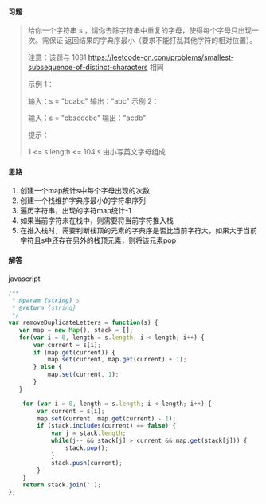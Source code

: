 #### 习题

>给你一个字符串 s ，请你去除字符串中重复的字母，使得每个字母只出现一次。需保证 返回结果的字典序最小（要求不能打乱其他字符的相对位置）。
>
>注意：该题与 1081 https://leetcode-cn.com/problems/smallest-subsequence-of-distinct-characters 相同
>
> 
>
>示例 1：
>
>输入：s = "bcabc"
>输出："abc"
>示例 2：
>
>输入：s = "cbacdcbc"
>输出："acdb"
>
>
>提示：
>
>1 <= s.length <= 104
>s 由小写英文字母组成



#### 思路

1. 创建一个map统计s中每个字母出现的次数
2. 创建一个栈维护字典序最小的字符串序列
3. 遍历字符串，出现的字符map统计-1
4. 如果当前字符未在栈中，则需要将当前字符推入栈
5. 在推入栈时，需要判断栈顶的元素的字典序是否比当前字符大，如果大于当前字符且s中还存在另外的栈顶元素，则将该元素pop



#### 解答

javascript

```javascript
/**
 * @param {string} s
 * @return {string}
 */
var removeDuplicateLetters = function(s) {
   var map = new Map(), stack = [];
   for(var i = 0, length = s.length; i < length; i++) {
       var current = s[i];
       if (map.get(current)) {
           map.set(current, map.get(current) + 1);
       } else {
           map.set(current, 1);
       }
   }

    for (var i = 0, length = s.length; i < length; i++) {
        var current = s[i];
        map.set(current, map.get(current) - 1);
        if (stack.includes(current) == false) {
            var j = stack.length;
            while(j-- && stack[j] > current && map.get(stack[j])) {
                stack.pop();
            }
            stack.push(current);
        }
    }
    return stack.join('');
};
```

